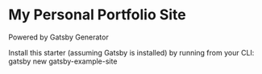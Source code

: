 # My Personal Portfolio Site
Powered by Gatsby Generator

Install this starter (assuming Gatsby is installed) by running from your CLI: gatsby new gatsby-example-site
